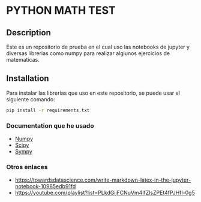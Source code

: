 # PYTHON MATH TEST

## Description

Este es un repositorio de prueba en el cual uso las notebooks de jupyter y diversas librerias como numpy para realizar algiunos ejercicios de matematicas.

## Installation

Para instalar las librerias que uso en este repositorio, se puede usar el siguiente comando:

```bash
pip install -r requirements.txt
```

### Documentation que he usado

* [Numpy](https://numpy.org/doc/stable/index.html)
* [Scipy](https://docs.scipy.org/doc/scipy/index.html)
* [Sympy](https://docs.sympy.org/latest/index.html)

### Otros enlaces

* <https://towardsdatascience.com/write-markdown-latex-in-the-jupyter-notebook-10985edb91fd>
* <https://youtube.com/playlist?list=PLkdGijFCNuVm4IfZlsZPEt4fPJHfl-0g5>
